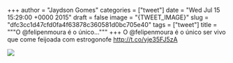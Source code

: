 
+++
author = "Jaydson Gomes"
categories = ["tweet"]
date = "Wed Jul 15 15:29:00 +0000 2015"
draft = false
image = "{TWEET_IMAGE}"
slug = "dfc3cc1d47cfd0fa4f63878c360581d0bc705e40"
tags = ["tweet"]
title = """O @felipenmoura é o único..."""
+++
O @felipenmoura é o único ser vivo que come feijoada com estrogonofe http://t.co/vje35FJ5zA

![](/images/tweet-media/621340694137933824-CJ9x95BWEAAUYr_.jpg)